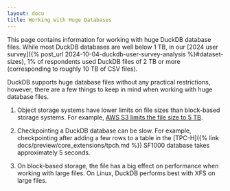 ```yaml
---
layout: docu
title: Working with Huge Databases
---
```


This page contains information for working with huge DuckDB database files.
While most DuckDB databases are well below 1 TB,
in our [2024 user survey]({% post_url 2024-10-04-duckdb-user-survey-analysis %}#dataset-sizes), 1% of respondents used DuckDB files of 2 TB or more (corresponding to roughly 10 TB of CSV files).

DuckDB supports huge database files without any practical restrictions, however, there are a few things to keep in mind when working with huge database files.

1. Object storage systems have lower limits on file sizes than block-based storage systems. For example, [AWS S3 limits the file size to 5 TB](https://aws.amazon.com/s3/faqs/).

2. Checkpointing a DuckDB database can be slow. For example, checkpointing after adding a few rows to a table in the [TPC-H]({% link docs/preview/core_extensions/tpch.md %}) SF1000 database takes approximately 5 seconds.

3. On block-based storage, the file has a big effect on performance when working with large files. On Linux, DuckDB performs best with XFS on large files.

